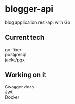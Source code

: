 # blogger-api
 blog application rest-api with Go

## Current tech
 go-fiber <br>
 postgresql <br>
 jackc/pgx <br>

## Working on it
 Swagger docs <br>
 Jwt <br>
 Docker <br>
